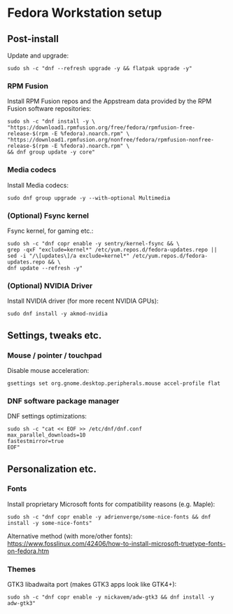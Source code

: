 # Fedora Workstation setup

## Post-install
Update and upgrade:
```
sudo sh -c "dnf --refresh upgrade -y && flatpak upgrade -y"
```

### RPM Fusion
Install RPM Fusion repos and the Appstream data provided by the RPM Fusion software repositories:
```
sudo sh -c "dnf install -y \
"https://download1.rpmfusion.org/free/fedora/rpmfusion-free-release-$(rpm -E %fedora).noarch.rpm" \
"https://download1.rpmfusion.org/nonfree/fedora/rpmfusion-nonfree-release-$(rpm -E %fedora).noarch.rpm" \
&& dnf group update -y core"
```

### Media codecs
Install Media codecs:
```
sudo dnf group upgrade -y --with-optional Multimedia
```

### (Optional) Fsync kernel
Fsync kernel, for gaming etc.:
```
sudo sh -c "dnf copr enable -y sentry/kernel-fsync && \
grep -qxF "exclude=kernel*" /etc/yum.repos.d/fedora-updates.repo || sed -i "/\[updates\]/a exclude=kernel*" /etc/yum.repos.d/fedora-updates.repo && \
dnf update --refresh -y"
```

### (Optional) NVIDIA Driver
Install NVIDIA driver (for more recent NVIDIA GPUs):
```
sudo dnf install -y akmod-nvidia
```

## Settings, tweaks etc.
### Mouse / pointer / touchpad
Disable mouse acceleration:
```
gsettings set org.gnome.desktop.peripherals.mouse accel-profile flat
```

### DNF software package manager
DNF settings optimizations:
```
sudo sh -c "cat << EOF >> /etc/dnf/dnf.conf
max_parallel_downloads=10
fastestmirror=true
EOF"
```



## Personalization etc.
### Fonts
Install proprietary Microsoft fonts for compatibility reasons (e.g. Maple):
```
sudo sh -c "dnf copr enable -y adrienverge/some-nice-fonts && dnf install -y some-nice-fonts"
```

Alternative method (with more/other fonts):
https://www.fosslinux.com/42406/how-to-install-microsoft-truetype-fonts-on-fedora.htm

### Themes
GTK3 libadwaita port (makes GTK3 apps look like GTK4+):
```
sudo sh -c "dnf copr enable -y nickavem/adw-gtk3 && dnf install -y adw-gtk3"
```
